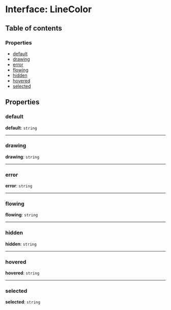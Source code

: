 # Interface: LineColor

## Table of contents

### Properties

* [default](/auto-docs/free-layout-editor/interfaces/LineColor.md#default)
* [drawing](/auto-docs/free-layout-editor/interfaces/LineColor.md#drawing)
* [error](/auto-docs/free-layout-editor/interfaces/LineColor.md#error)
* [flowing](/auto-docs/free-layout-editor/interfaces/LineColor.md#flowing)
* [hidden](/auto-docs/free-layout-editor/interfaces/LineColor.md#hidden)
* [hovered](/auto-docs/free-layout-editor/interfaces/LineColor.md#hovered)
* [selected](/auto-docs/free-layout-editor/interfaces/LineColor.md#selected)

## Properties

### default

**default**: `string`

***

### drawing

**drawing**: `string`

***

### error

**error**: `string`

***

### flowing

**flowing**: `string`

***

### hidden

**hidden**: `string`

***

### hovered

**hovered**: `string`

***

### selected

**selected**: `string`
